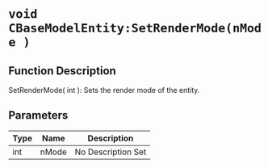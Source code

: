 # `void CBaseModelEntity:SetRenderMode(nMode )`
## Function Description
SetRenderMode( int ): Sets the render mode of the entity.
## Parameters
Type|Name|Description
--|--|--
int|nMode|No Description Set
